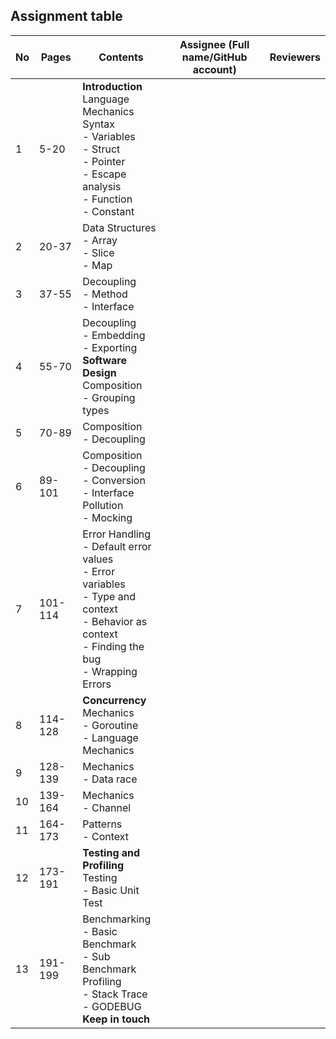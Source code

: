 ## Assignment table

| No | Pages   | Contents                                                                                                                                                     | Assignee (Full name/GitHub account) | Reviewers |
|----|---------|--------------------------------------------------------------------------------------------------------------------------------------------------------------|----------|-----------|
| 1  | 5-20    | **Introduction**</br>Language Mechanics</br>Syntax</br>- Variables</br>- Struct</br>- Pointer</br>- Escape analysis</br>- Function</br>- Constant            |          |           |
| 2  | 20-37   | Data Structures</br>- Array</br>- Slice</br>- Map                                                                                                            |          |           |
| 3  | 37-55   | Decoupling</br>- Method</br>- Interface</br>                                                                                                                 |          |           |
| 4  | 55-70   | Decoupling</br>- Embedding</br>- Exporting</br>**Software Design**</br>Composition</br>- Grouping types                                                      |          |           |
| 5  | 70-89   | Composition</br>- Decoupling                                                                                                                                 |          |           |
| 6  | 89-101  | Composition</br>- Decoupling</br>- Conversion</br>- Interface Pollution</br>- Mocking</br>                                                                   |          |           |
| 7  | 101-114 | Error Handling</br>- Default error values</br>- Error variables</br>- Type and context</br>- Behavior as context</br>- Finding the bug</br>- Wrapping Errors |          |           |
| 8  | 114-128 | **Concurrency**</br>Mechanics</br>- Goroutine</br>- Language Mechanics                                                                                       |          |           |
| 9  | 128-139 | Mechanics</br>- Data race                                                                                                                                    |          |           |
| 10 | 139-164 | Mechanics</br>- Channel                                                                                                                                      |          |           |
| 11 | 164-173 | Patterns</br>- Context                                                                                                                                       |          |           |
| 12 | 173-191 | **Testing and Profiling**</br>Testing</br>- Basic Unit Test                                                                                                   |          |           |
| 13 | 191-199 | Benchmarking</br>- Basic Benchmark</br>- Sub Benchmark</br>Profiling</br>- Stack Trace</br>- GODEBUG</br>**Keep in touch**                                   |          |           |
